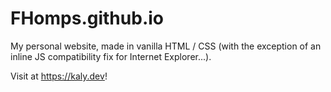 # FHomps.github.io

My personal website, made in vanilla HTML / CSS (with the exception of an inline JS compatibility fix for Internet Explorer...).

Visit at https://kaly.dev!
